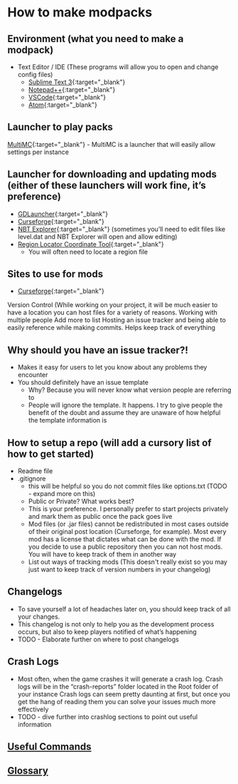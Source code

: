 # How to make modpacks

## Environment (what you need to make a modpack)
- Text Editor / IDE (These programs will allow you to open and change config files)
    - [Sublime Text 3](https://www.sublimetext.com/3){:target="_blank"}
    - [Notepad++](https://notepad-plus-plus.org/){:target="_blank"}
    - [VSCode](https://code.visualstudio.com/){:target="_blank"}
    - [Atom](https://atom.io/){:target="_blank"}

## Launcher to play packs
[MultiMC](https://multimc.org/){:target="_blank"} - MultiMC is a launcher that will easily allow settings per instance

## Launcher for downloading and updating mods (either of these launchers will work fine, it’s preference)
- [GDLauncher](https://gdevs.io/){:target="_blank"}
- [Curseforge](https://curseforge.overwolf.com/){:target="_blank"}
- [NBT Explorer](https://github.com/jaquadro/NBTExplorer/releases){:target="_blank"} (sometimes you’ll need to edit files like level.dat and NBT Explorer will open and allow editing)
- [Region Locator Coordinate Tool](https://dinnerbone.com/minecraft/tools/coordinates/){:target="_blank"}
    - You will often need to locate a region file

## Sites to use for mods
- [Curseforge](https://www.curseforge.com/minecraft/mc-mods){:target="_blank"}

Version Control (While working on your project, it will be much easier to have a location you can host files for a variety of reasons.
Working with multiple people
Add more to list
Hosting an issue tracker and being able to easily reference while making commits. Helps keep track of everything


## Why should you have an issue tracker?!
- Makes it easy for users to let you know about any problems they encounter
- You should definitely have an issue template
    - Why? Because you will never know what version people are referring to
    - People will ignore the template. It happens. I try to give people the benefit of the doubt and assume they are unaware of how helpful the template information is

## How to setup a repo (will add a cursory list of how to get started)
- Readme file
- .gitignore
    - this will be helpful so you do not commit files like options.txt (TODO - expand more on this)
    - Public or Private? What works best?
    - This is your preference. I personally prefer to start projects privately and mark them as public once the pack goes live
    - Mod files (or .jar files) cannot be redistributed in most cases outside of their original post location (Curseforge, for example). Most every mod has a license that dictates what can be done with the mod. If you decide to use a public repository then you can not host mods. You will have to keep track of them in another way
    - List out ways of tracking mods (This doesn't really exist so you may just want to keep track of version numbers in your changelog)

## Changelogs
- To save yourself a lot of headaches later on, you should keep track of all your changes. 
- This changelog is not only to help you as the development process occurs, but also to keep players notified of what’s happening
- TODO - Elaborate further on where to post changelogs

## Crash Logs
- Most often, when the game crashes it will generate a crash log. Crash logs will be in the “crash-reports” folder located in the Root folder of your instance
Crash logs can seem pretty daunting at first, but once you get the hang of reading them you can solve your issues much more effectively
- TODO - dive further into crashlog sections to point out useful information

## [**Useful Commands**](/commands)
## [**Glossary**](/glossary)